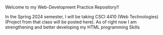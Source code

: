 Welcome to my Web-Development Practice Repository!!

In the Spring 2024 semester, I will be taking CSCI 4410 (Web Technologies) (Project from that class will be posted here).
As of right now I am strengthening and better developing my HTML programming Skills 
